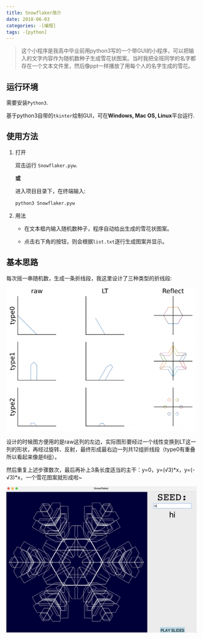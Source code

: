 ```yaml
---
title: Snowflaker简介
date: 2018-06-03
categories: -[编程]
tags: -[python]
---
```


> 这个小程序是我高中毕业前用python3写的一个带GUI的小程序，可以把输入的文字内容作为随机数种子生成雪花状图案。当时我把全班同学的名字都存在一个文本文件里，然后像ppt一样播放了用每个人的名字生成的雪花。

## 运行环境

需要安装`Python3`. 

基于python3自带的`tkinter`绘制GUI，可在**Windows, Mac OS, Linux**平台运行.

## 使用方法

1. 打开

   双击运行 `Snowflaker.pyw`.

   **或**

   进入项目目录下，在终端输入:

   ```bash
   python3 Snowflaker.pyw
   ```

2. 用法

   - 在文本框内输入随机数种子，程序自动给出生成的雪花状图案。

   - 点击右下角的按钮，则会根据`list.txt`逐行生成图案并显示。

## 基本思路

每次摇一串随机数，生成一条折线段，我这里设计了三种类型的折线段:

![](./illustration.png)

设计的时候图方便用的是raw这列的左边，实际图形要经过一个线性变换到LT这一列的形状，再经过旋转、反射，最终形成最右边一列共12组折线段（type0有重叠所以看起来像是6组）。

然后重复上述步骤数次，最后再补上3条长度适当的主干：y=0，y=(√3)\*x，y=(-√3)\*x，一个雪花图案就形成啦~

![](hi.png)